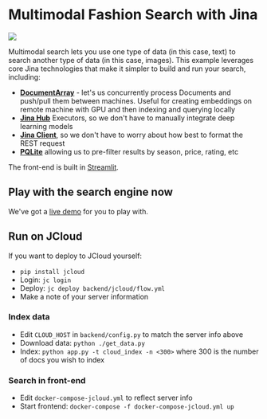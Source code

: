 # Multimodal Fashion Search with Jina

![](./.github/images/demo.gif)

Multimodal search lets you use one type of data (in this case, text) to search another type of data (in this case, images). This example leverages core Jina technologies that make it simpler to build and run your search, including:

- **[DocumentArray](https://docarray.jina.ai)** - let's us concurrently process Documents and push/pull them between machines. Useful for creating embeddings on remote machine with GPU and then indexing and querying locally
- **[Jina Hub](https://hub.jina.ai)** Executors, so we don't have to manually integrate deep learning models
- **[Jina Client](https://docs.jina.ai/api/jina.clients/)**, so we don't have to worry about how best to format the REST request
- **[PQLite](https://hub.jina.ai/executor/pn1qofsj)** allowing us to pre-filter results by season, price, rating, etc

The front-end is built in [Streamlit](https://streamlit.io/).

## Play with the search engine now

We've got a [live demo](https://examples.jina.ai/fashion) for you to play with.

## Run on JCloud

If you want to deploy to JCloud yourself:

- `pip install jcloud`
- Login: `jc login`
- Deploy: `jc deploy backend/jcloud/flow.yml`
- Make a note of your server information

### Index data

- Edit `CLOUD_HOST` in `backend/config.py` to match the server info above
- Download data: `python ./get_data.py`
- Index: `python app.py -t cloud_index -n <300>` where 300 is the number of docs you wish to index

### Search in front-end

- Edit `docker-compose-jcloud.yml` to reflect server info
- Start frontend: `docker-compose -f docker-compose-jcloud.yml up`
